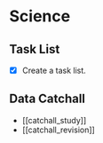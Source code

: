 # Science
## Task List
- [x] Create a task list.
## Data Catchall
- [[catchall_study]]
- [[catchall_revision]]
